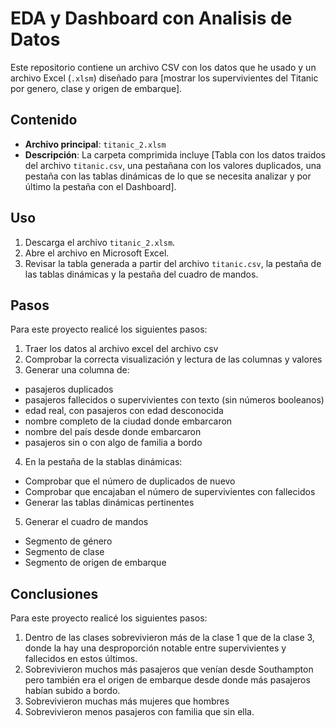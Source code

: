 # EDA y Dashboard con Analisis de Datos
Este repositorio contiene un archivo CSV con los datos que he usado y un archivo Excel (`.xlsm`) diseñado para [mostrar los supervivientes del Titanic por genero, clase y origen de embarque].

## Contenido
- **Archivo principal**: `titanic_2.xlsm`
- **Descripción**: La carpeta comprimida incluye [Tabla con los datos traidos del archivo `titanic.csv`, una pestañana con los valores duplicados, una pestaña con las tablas dinámicas de lo que se necesita analizar y por último la pestaña con el Dashboard].

## Uso
1. Descarga el archivo `titanic_2.xlsm`.
2. Abre el archivo en Microsoft Excel.
3. Revisar la tabla generada a partir del archivo `titanic.csv`, la pestaña de las tablas dinámicas y la pestaña del cuadro de mandos.

## Pasos
Para este proyecto realicé los siguientes pasos:
 1. Traer los datos al archivo excel del archivo csv
 2. Comprobar la correcta visualización y lectura de las columnas y valores
 3. Generar una columna de:
  - pasajeros duplicados
  - pasajeros fallecidos o supervivientes con texto (sin números booleanos)
  - edad real, con pasajeros con edad desconocida
  - nombre completo de la ciudad donde embarcaron 
  - nombre del país desde donde embarcaron
  - pasajeros sin o con algo de familia a bordo
4. En la pestaña de la stablas dinámicas:
  - Comprobar que el número de duplicados de nuevo
  - Comprobar que encajaban el número de supervivientes con fallecidos
  - Generar las tablas dinámicas pertinentes
5. Generar el cuadro de mandos
  - Segmento de género
  - Segmento de clase
  - Segmento de origen de embarque

## Conclusiones
Para este proyecto realicé los siguientes pasos:
 1. Dentro de las clases sobrevivieron más de la clase 1 que de la clase 3, donde la hay una desproporción notable entre supervivientes y fallecidos en estos últimos.
 2. Sobrevivieron muchos más pasajeros que venían desde Southampton pero también era el origen de embarque desde donde más pasajeros habían subido a bordo.
 3. Sobrevivieron muchas más mujeres que hombres
 4. Sobrevivieron menos pasajeros con familia que sin ella.
